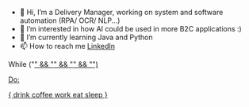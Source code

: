 - 👋 Hi, I’m a Delivery Manager, working on system and software automation (RPA/ OCR/ NLP...)
- 👀 I’m interested in how AI could be used in more B2C applications :)
- 🌱 I’m currently learning Java and Python
- 📫 How to reach me <a href="https://www.linkedin.com/in/murilo-silvestre-8b56abb6/" rel="nofollow">LinkedIn</a>


While ("<u r awake>" && "<not tired>" && "<there is still work to be done>" && "<it
s not midnight yet>")
 
Do: 
 
{​​​​​
drink coffee
work
eat
sleep
}​​​​​


<!---
Irishglitch/Irishglitch is a ✨ special ✨ repository because its `README.md` (this file) appears on your GitHub profile.
You can click the Preview link to take a look at your changes.
--->

